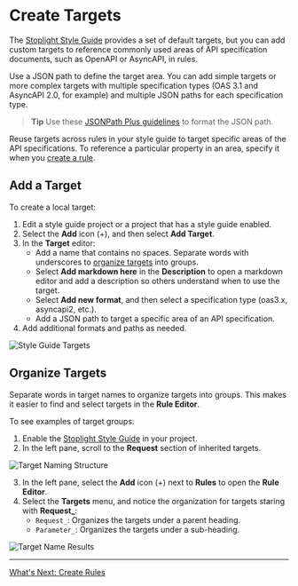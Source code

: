 # Create Targets

The [Stoplight Style Guide](https://apistylebook.stoplight.io/docs/stoplight-style-guide) provides a set of default targets, but you can add custom targets to reference commonly used areas of API specification documents, such as OpenAPI or AsyncAPI, in rules. 

Use a JSON path to define the target area. You can add simple targets or more complex targets with multiple specification types (OAS 3.1 and AsyncAPI 2.0, for example) and multiple JSON paths for each specification type.

>**Tip**
>Use these [JSONPath Plus guidelines]( https://meta.stoplight.io/docs/spectral/ZG9jOjYyMDc0NA-rulesets#jsonpath-plus) to format the JSON path.

Reuse targets across rules in your style guide to target specific areas of the API specifications. To reference a particular property in an area, specify it when you [create a rule](c-create-rules.md).

## Add a Target

To create a local target:

1. Edit a style guide project or a project that has a style guide enabled.
2. Select the **Add** icon (+), and then select **Add Target**.
3. In the **Target** editor:
    - Add a name that contains no spaces. Separate words with underscores to [organize targets](#organize-targets) into groups.
    - Select **Add markdown here** in the **Description** to open a markdown editor and add a description so others understand when to use the target.
    - Select **Add new format**, and then select a specification type (oas3.x, asyncapi2, etc.).
    - Add a JSON path to target a specific area of an API specification.
4. Add additional formats and paths as needed.

<!--
focus: center
bg: "#1A202C"
-->
![Style Guide Targets](https://stoplight.io/api/v1/projects/cHJqOjI/images/GogSfzgUbXY)

## Organize Targets

Separate words in target names to organize targets into groups. This makes it easier to find and select targets in the **Rule Editor**.

To see examples of target groups:

1. Enable the [Stoplight Style Guide](d-enable-style-guide.md) in your project.
2. In the left pane, scroll to the **Request** section of inherited targets.

<!--
focus: center
bg: "#1A202C"
-->
![Target Naming Structure](https://stoplight.io/api/v1/projects/cHJqOjI/images/5ZoBt5qoaIs)

3. In the left pane, select the **Add** icon (+) next to **Rules** to open the **Rule Editor**.
4. Select the **Targets** menu, and notice the organization for targets staring with **Request_**:
    * `Request_`: Organizes the targets under a parent heading.
    * `Parameter_`: Organizes the targets under a sub-heading.

<!--
focus: center
bg: "#1A202C"
-->
![Target Name Results](https://stoplight.io/api/v1/projects/cHJqOjI/images/w4zXSh3fHkU)

---

[What's Next: Create Rules](c-create-rules.md)